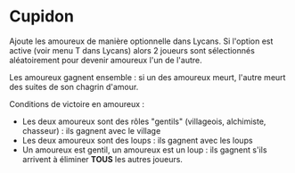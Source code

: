 # Cupidon

Ajoute les amoureux de manière optionnelle dans Lycans. Si l'option est active (voir menu T dans Lycans) alors 2 joueurs sont sélectionnés aléatoirement pour devenir amoureux l'un de l'autre.

Les amoureux gagnent ensemble : si un des amoureux meurt, l'autre meurt des suites de son chagrin d'amour.

Conditions de victoire en amoureux :

- Les deux amoureux sont des rôles "gentils" (villageois, alchimiste, chasseur) : ils gagnent avec le village
- Les deux amoureux sont des loups : ils gagnent avec les loups
- Un amoureux est gentil, un amoureux est un loup : ils gagnent s'ils arrivent à éliminer **TOUS** les autres joueurs.
